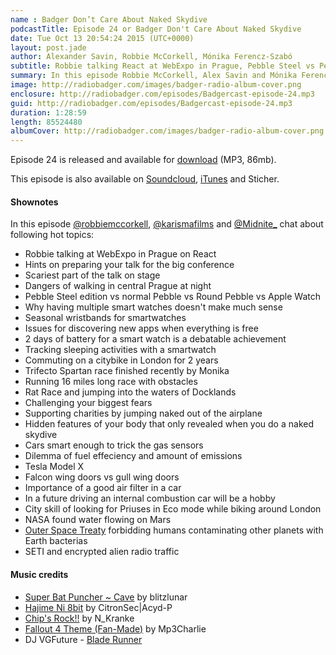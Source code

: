 ```yaml
---
name : Badger Don’t Care About Naked Skydive
podcastTitle: Episode 24 or Badger Don't Care About Naked Skydive
date: Tue Oct 13 20:54:24 2015 (UTC+0000)
layout: post.jade
author: Alexander Savin, Robbie McCorkell, Mónika Ferencz-Szabó
subtitle: Robbie talking React at WebExpo in Prague, Pebble Steel vs Pebble Round, seasonal wristbands for smartwatches, commuting on a citybike in London, Spartan race trifecto, Tesla Model X release, water on Mars
summary: In this episode Robbie McCorkell, Alex Savin and Mónika Ferencz-Szabó talk about WebExpo conference in Prague, Pebble Steel vs Pebble Round, seasonal wristbands for smartwatches, commuting on a citybike in London, Spartan race trifecto, Tesla Model X release and discovery of water on Mars. For full shownotes and links check our website http://www.radiobadger.com
image: http://radiobadger.com/images/badger-radio-album-cover.png
enclosure: http://radiobadger.com/episodes/Badgercast-episode-24.mp3
guid: http://radiobadger.com/episodes/Badgercast-episode-24.mp3
duration: 1:28:59
length: 85524480
albumCover: http://radiobadger.com/images/badger-radio-album-cover.png
---
```


Episode 24 is released and available for [download](http://radiobadger.com/episodes/Badgercast-episode-24.mp3) (MP3, 86mb).

This episode is also available on [Soundcloud](https://soundcloud.com/karismafilms/radio-badger-episode-24), [iTunes](https://itunes.apple.com/gb/podcast/radio-badger-tech-podcast/id918884643?mt=2) and Sticher.

#### Shownotes

In this episode [@robbiemccorkell](https://twitter.com/robbiemccorkell), [@karismafilms](https://twitter.com/karismafilms) and [@Midnite_](https://twitter.com/Midnite_) chat about following hot topics:

* Robbie talking at WebExpo in Prague on React
* Hints on preparing your talk for the big conference
* Scariest part of the talk on stage
* Dangers of walking in central Prague at night
* Pebble Steel edition vs normal Pebble vs Round Pebble vs Apple Watch
* Why having multiple smart watches doesn't make much sense
* Seasonal wristbands for smartwatches
* Issues for discovering new apps when everything is free
* 2 days of battery for a smart watch is a debatable achievement
* Tracking sleeping activities with a smartwatch
* Commuting on a citybike in London for 2 years
* Trifecto Spartan race finished recently by Monika
* Running 16 miles long race with obstacles
* Rat Race and jumping into the waters of Docklands
* Challenging your biggest fears
* Supporting charities by jumping naked out of the airplane
* Hidden features of your body that only revealed when you do a naked skydive
* Cars smart enough to trick the gas sensors
* Dilemma of fuel effeciency and amount of emissions
* Tesla Model X
* Falcon wing doors vs gull wing doors
* Importance of a good air filter in a car
* In a future driving an internal combustion car will be a hobby
* City skill of looking for Priuses in Eco mode while biking around London
* NASA found water flowing on Mars
* [Outer Space Treaty](http://www.sciencealert.com/here-s-why-nasa-s-mars-rovers-are-banned-from-investigating-that-liquid-water) forbidding humans contaminating other planets with Earth bacterias
* SETI and encrypted alien radio traffic


#### Music credits

* [Super Bat Puncher ~ Cave](https://soundcloud.com/blitzlunar/super-bat-puncher-cave) by blitzlunar
* [Hajime Ni 8bit](https://soundcloud.com/citronsec/hajime-ni-8bit) by CitronSec|Acyd-P
* [Chip's Rock!!](https://soundcloud.com/n_kranke/chips-rock) by N_Kranke
* [Fallout 4 Theme (Fan-Made)](https://soundcloud.com/mp3charlie/fallout4) by Mp3Charlie
* DJ VGFuture - [Blade Runner](https://soundcloud.com/djvgfuture/dj-vgfuture-blade-runner)
